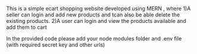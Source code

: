 This is a simple ecart shopping website developed using MERN , where
1)A seller can login and add new products and tcan also be able delete the existing products.
2)A user can login and view the products available and add them to cart 


In the provided code please add your node modules folder  and .env file (with required secret key and other urls)
